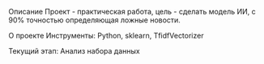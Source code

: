 Описание
 Проект - практическая работа, цель - сделать модель ИИ, с 90% точностью определяющая ложные новости.

О проекте
 Инструменты: Python, sklearn, TfidfVectorizer

Текущий этап:
 Анализ набора данных